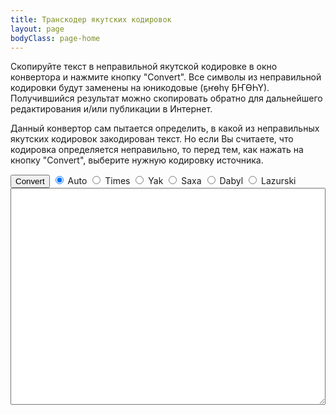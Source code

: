 ```yaml
---
title: Транскодер якутских кодировок
layout: page
bodyClass: page-home
---
```


Скопируйте текст в неправильной якутской кодировке в окно конвертора и нажмите кнопку "Convert". Все символы из неправильной кодировки будут заменены на юникодовые (ҕҥөһү ҔҤӨҺҮ). Получившийся результат можно скопировать обратно для дальнейшего редактирования и/или публикации в Интернет.

Данный конвертор сам пытается определить, в какой из неправильных якутских кодировок закодирован текст. Но если Вы считаете, что кодировка определяется неправильно, то перед тем, как нажать на кнопку "Convert", выберите нужную кодировку источника.

  <script src="{{ '/js/sakha-transcoder.js' | relative_url }}"></script>
  <form name="uniconvert" method="get" action="">
    <input type="button" id="buttonConvert" value="Convert" onclick="convertText(this.form)" />
    <label for="enc0"><input type="radio" name="encodingNum" id="enc0" value="0" checked="1"/> Auto</label>
    <label for="enc1"><input type="radio" name="encodingNum" id="enc1" value="1" /> Times</label>
    <label for="enc2"><input type="radio" name="encodingNum" id="enc2" value="2" /> Yak</label>
    <label for="enc3"><input type="radio" name="encodingNum" id="enc3" value="3" /> Saxa</label>
    <label for="enc4"><input type="radio" name="encodingNum" id="enc4" value="4" /> Dabyl</label>
    <label for="enc5"><input type="radio" name="encodingNum" id="enc5" value="5" /> Lazurski</label>
    <br />
    <textarea id="bigText" style="width:100%;height:26em;"></textarea>
  </form>
  

